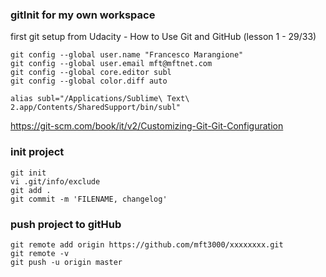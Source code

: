 ### gitInit for my own workspace

first git setup from Udacity - How to Use Git and GitHub (lesson 1 - 29/33)
```
git config --global user.name "Francesco Marangione"
git config --global user.email mft@mftnet.com
git config --global core.editor subl
git config --global color.diff auto

alias subl="/Applications/Sublime\ Text\ 2.app/Contents/SharedSupport/bin/subl"
```
https://git-scm.com/book/it/v2/Customizing-Git-Git-Configuration

### init project
```
git init
vi .git/info/exclude 
git add .
git commit -m 'FILENAME, changelog'
```
### push project to gitHub
```
git remote add origin https://github.com/mft3000/xxxxxxxx.git
git remote -v
git push -u origin master
```
